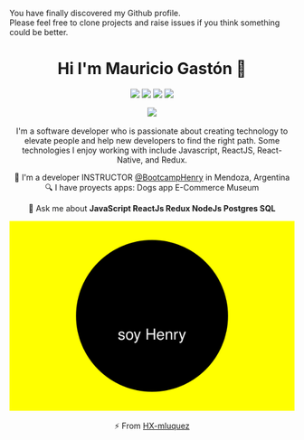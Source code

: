 <div align="center" width="50">

</div>

You have finally discovered my Github profile. <br>
Please feel free to clone projects and raise issues if you think something could be better.

<div align="center">

  <h1 align="center">Hi I'm Mauricio Gastón 👋</h1>
<p align="center">
  <a href="https://dreamy-bell-73e7eb.netlify.app/"><img src="https://img.shields.io/badge/Portfolio-%2B-green?style=flat&logo=twitter&logoColor=white"/></a>
    <a href="https://www.linkedin.com/in/mauricio-gast%C3%B3n-l%C3%BAquez-aaa78571/"><img src="https://img.shields.io/badge/linkedin-%230177B5?style=flat&logo=linkedin&logoColor=white"/></a>
    <a href="https://www.youtube.com/watch?v=swOoG0nbBaA"><img src="https://img.shields.io/badge/youtube-%23FF0000?style=flat&logo=youtube&logoColor=white"/></a>
    <a href="https://www.npmjs.com/~mauricio776101"><img src="https://img.shields.io/badge/npm-js-brightgreen"/></a>
  </p>
   
  <img src="https://user-images.githubusercontent.com/80530309/149434382-85e45f80-e8b2-4c23-a9ab-51d9ce046b70.gif"/>

I'm a software developer who is passionate about creating technology to elevate people and help new developers to find the right path. Some technologies I enjoy working with include Javascript, ReactJS, React-Native, and Redux.

 🔭 I'm a developer INSTRUCTOR [@BootcampHenry](https://www.soyhenry.com/) in Mendoza, Argentina
 🔍 I have proyects apps: 
 Dogs app E-Commerce Museum 
 
 💬 Ask me about **JavaScript ReactJs Redux NodeJs Postgres SQL**

  ![](./henry.svg)

⚡ From [HX-mluquez](https://github.com/HX-mluquez)
  
<!--
**Mauricio776/Mauricio776** is a ✨ _special_ ✨ repository because its `README.md` (this file) appears on your GitHub profile.

Here are some ideas to get you started:

- 🔭 I’m currently working on ...
- 🌱 I’m currently learning ...
- 👯 I’m looking to collaborate on ...
- 🤔 I’m looking for help with ...
- 💬 Ask me about ...
- 📫 How to reach me: ...
- 😄 Pronouns: ...
- ⚡ Fun fact: ...

<img src="https://user-images.githubusercontent.com/80530309/149442557-e9441667-2a05-448e-9fff-50dc52d11e17.gif" alt="Welcome!" width="300"/>

<iframe src="https://free.timeanddate.com/countdown/i85xpwha/n562/cf100/cm0/cu5/ct0/cs0/ca0/cr0/ss1/cac000/cpc000/pct/tc66c/fn3/fs110/szw448/szh189/tatTime%20FULL%20STACK/tac000/tptFULL%20STACK/tpc000/mac000/mpc000/iso2022-02-11T00:00:00" width="300" height="250" frameborder="0"></iframe>

<object width="350" height="240"><param name="movie" value="https://w2.countingdownto.com/4027487"></param><embed src="https://w2.countingdownto.com/4027487" type="aplication/x-shockwave-flash" width="350" height="240"></embed></object>

-->
